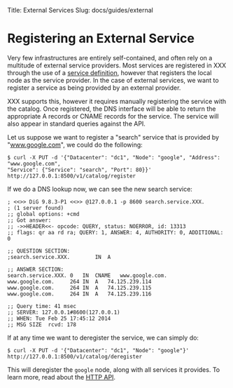 Title: External Services
Slug: docs/guides/external


# Registering an External Service

Very few infrastructures are entirely self-contained, and often rely on
a multitude of external service providers. Most services are registered
in XXX through the use of a [service definition](/docs/agent/services.html),
however that registers the local node as the service provider. In the case
of external services, we want to register a service as being provided by
an external provider.

XXX supports this, however it requires manually registering the service
with the catalog. Once registered, the DNS interface will be able to return
the appropriate A records or CNAME records for the service. The service will
also appear in standard queries against the API.

Let us suppose we want to register a "search" service that is provided by
"www.google.com", we could do the following:

    $ curl -X PUT -d '{"Datacenter": "dc1", "Node": "google", "Address": "www.google.com",
    "Service": {"Service": "search", "Port": 80}}' http://127.0.0.1:8500/v1/catalog/register

If we do a DNS lookup now, we can see the new search service:

    ; <<>> DiG 9.8.3-P1 <<>> @127.0.0.1 -p 8600 search.service.XXX.
    ; (1 server found)
    ;; global options: +cmd
    ;; Got answer:
    ;; ->>HEADER<<- opcode: QUERY, status: NOERROR, id: 13313
    ;; flags: qr aa rd ra; QUERY: 1, ANSWER: 4, AUTHORITY: 0, ADDITIONAL: 0

    ;; QUESTION SECTION:
    ;search.service.XXX.		IN	A

    ;; ANSWER SECTION:
    search.service.XXX.	0	IN	CNAME	www.google.com.
    www.google.com.		264	IN	A	74.125.239.114
    www.google.com.		264	IN	A	74.125.239.115
    www.google.com.		264	IN	A	74.125.239.116

    ;; Query time: 41 msec
    ;; SERVER: 127.0.0.1#8600(127.0.0.1)
    ;; WHEN: Tue Feb 25 17:45:12 2014
    ;; MSG SIZE  rcvd: 178

If at any time we want to deregister the service, we can simply do:

    $ curl -X PUT -d '{"Datacenter": "dc1", "Node": "google"}' http://127.0.0.1:8500/v1/catalog/deregister

This will deregister the `google` node, along with all services it provides.
To learn more, read about the [HTTP API](/docs/agent/http.html).

